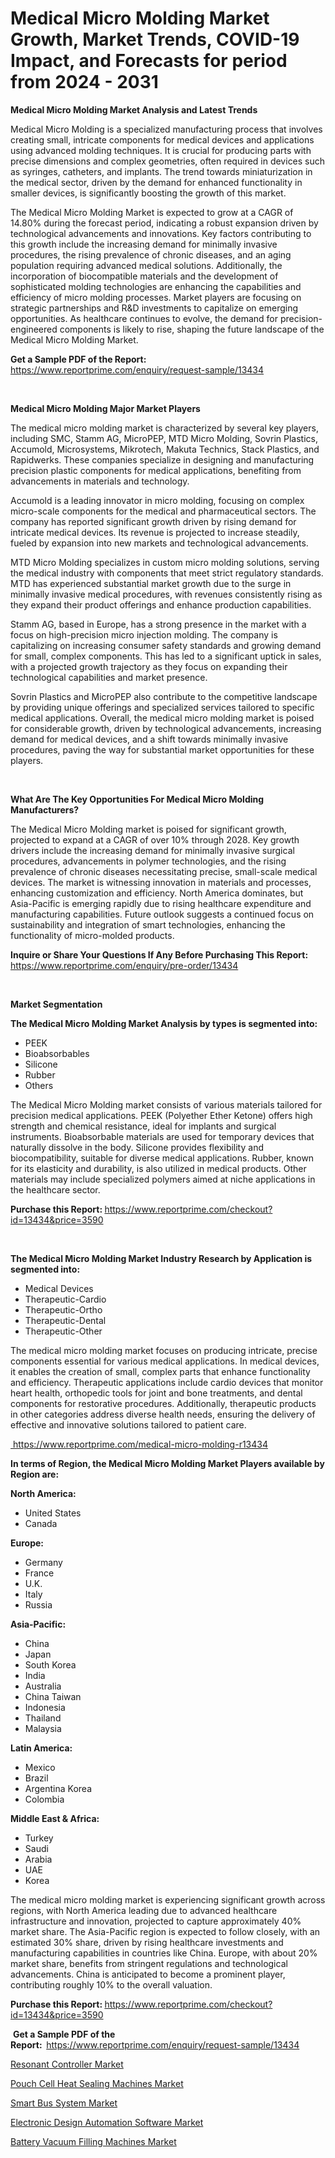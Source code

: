 <p><h1>Medical Micro Molding Market Growth, Market Trends, COVID-19 Impact, and Forecasts for period from 2024 - 2031</h1></p><p><strong>Medical Micro Molding Market Analysis and Latest Trends</strong></p>
<p><p>Medical Micro Molding is a specialized manufacturing process that involves creating small, intricate components for medical devices and applications using advanced molding techniques. It is crucial for producing parts with precise dimensions and complex geometries, often required in devices such as syringes, catheters, and implants. The trend towards miniaturization in the medical sector, driven by the demand for enhanced functionality in smaller devices, is significantly boosting the growth of this market.</p><p>The Medical Micro Molding Market is expected to grow at a CAGR of 14.80% during the forecast period, indicating a robust expansion driven by technological advancements and innovations. Key factors contributing to this growth include the increasing demand for minimally invasive procedures, the rising prevalence of chronic diseases, and an aging population requiring advanced medical solutions. Additionally, the incorporation of biocompatible materials and the development of sophisticated molding technologies are enhancing the capabilities and efficiency of micro molding processes. Market players are focusing on strategic partnerships and R&D investments to capitalize on emerging opportunities. As healthcare continues to evolve, the demand for precision-engineered components is likely to rise, shaping the future landscape of the Medical Micro Molding Market.</p></p>
<p><strong>Get a Sample PDF of the Report:&nbsp;</strong> <a href="https://www.reportprime.com/enquiry/request-sample/13434?utm_campaign=24&utm_medium=2&utm_source=Github&utm_content=ia&utm_term=28102024&utm_id=medical-micro-molding">https://www.reportprime.com/enquiry/request-sample/13434</a></p>
<p>&nbsp;</p>
<p><strong>Medical Micro Molding Major Market Players</strong></p>
<p><p>The medical micro molding market is characterized by several key players, including SMC, Stamm AG, MicroPEP, MTD Micro Molding, Sovrin Plastics, Accumold, Microsystems, Mikrotech, Makuta Technics, Stack Plastics, and Rapidwerks. These companies specialize in designing and manufacturing precision plastic components for medical applications, benefiting from advancements in materials and technology.</p><p>Accumold is a leading innovator in micro molding, focusing on complex micro-scale components for the medical and pharmaceutical sectors. The company has reported significant growth driven by rising demand for intricate medical devices. Its revenue is projected to increase steadily, fueled by expansion into new markets and technological advancements.</p><p>MTD Micro Molding specializes in custom micro molding solutions, serving the medical industry with components that meet strict regulatory standards. MTD has experienced substantial market growth due to the surge in minimally invasive medical procedures, with revenues consistently rising as they expand their product offerings and enhance production capabilities.</p><p>Stamm AG, based in Europe, has a strong presence in the market with a focus on high-precision micro injection molding. The company is capitalizing on increasing consumer safety standards and growing demand for small, complex components. This has led to a significant uptick in sales, with a projected growth trajectory as they focus on expanding their technological capabilities and market presence.</p><p>Sovrin Plastics and MicroPEP also contribute to the competitive landscape by providing unique offerings and specialized services tailored to specific medical applications. Overall, the medical micro molding market is poised for considerable growth, driven by technological advancements, increasing demand for medical devices, and a shift towards minimally invasive procedures, paving the way for substantial market opportunities for these players.</p></p>
<p>&nbsp;</p>
<p><strong>What Are The Key Opportunities For Medical Micro Molding Manufacturers?</strong></p>
<p><p>The Medical Micro Molding market is poised for significant growth, projected to expand at a CAGR of over 10% through 2028. Key growth drivers include the increasing demand for minimally invasive surgical procedures, advancements in polymer technologies, and the rising prevalence of chronic diseases necessitating precise, small-scale medical devices. The market is witnessing innovation in materials and processes, enhancing customization and efficiency. North America dominates, but Asia-Pacific is emerging rapidly due to rising healthcare expenditure and manufacturing capabilities. Future outlook suggests a continued focus on sustainability and integration of smart technologies, enhancing the functionality of micro-molded products.</p></p>
<p><strong>Inquire or Share Your Questions If Any Before Purchasing This Report:</strong> <a href="https://www.reportprime.com/enquiry/pre-order/13434?utm_campaign=24&utm_medium=2&utm_source=Github&utm_content=ia&utm_term=28102024&utm_id=medical-micro-molding">https://www.reportprime.com/enquiry/pre-order/13434</a></p>
<p>&nbsp;</p>
<p><strong>Market Segmentation</strong></p>
<p><strong>The Medical Micro Molding Market Analysis by types is segmented into:</strong></p>
<p><ul><li>PEEK</li><li>Bioabsorbables</li><li>Silicone</li><li>Rubber</li><li>Others</li></ul></p>
<p><p>The Medical Micro Molding market consists of various materials tailored for precision medical applications. PEEK (Polyether Ether Ketone) offers high strength and chemical resistance, ideal for implants and surgical instruments. Bioabsorbable materials are used for temporary devices that naturally dissolve in the body. Silicone provides flexibility and biocompatibility, suitable for diverse medical applications. Rubber, known for its elasticity and durability, is also utilized in medical products. Other materials may include specialized polymers aimed at niche applications in the healthcare sector.</p></p>
<p><strong>Purchase this Report:&nbsp;</strong><a href="https://www.reportprime.com/checkout?id=13434&price=3590&utm_campaign=24&utm_medium=2&utm_source=Github&utm_content=ia&utm_term=28102024&utm_id=medical-micro-molding">https://www.reportprime.com/checkout?id=13434&price=3590</a></p>
<p>&nbsp;</p>
<p><strong>The Medical Micro Molding Market Industry Research by Application is segmented into:</strong></p>
<p><ul><li>Medical Devices</li><li>Therapeutic-Cardio</li><li>Therapeutic-Ortho</li><li>Therapeutic-Dental</li><li>Therapeutic-Other</li></ul></p>
<p><p>The medical micro molding market focuses on producing intricate, precise components essential for various medical applications. In medical devices, it enables the creation of small, complex parts that enhance functionality and efficiency. Therapeutic applications include cardio devices that monitor heart health, orthopedic tools for joint and bone treatments, and dental components for restorative procedures. Additionally, therapeutic products in other categories address diverse health needs, ensuring the delivery of effective and innovative solutions tailored to patient care.</p></p>
<p><a href="https://www.reportprime.com/medical-micro-molding-r13434?utm_campaign=24&utm_medium=2&utm_source=Github&utm_content=ia&utm_term=28102024&utm_id=medical-micro-molding">&nbsp;https://www.reportprime.com/medical-micro-molding-r13434</a></p>
<p><strong>In terms of Region, the Medical Micro Molding Market Players available by Region are:</strong></p>
<p>
    <p> <strong> North America: </strong>
        <ul>
            <li>United States</li>
            <li>Canada</li>
        </ul>
        </p> 
    <p> <strong> Europe: </strong>
        <ul>
            <li>Germany</li>
            <li>France</li>
            <li>U.K.</li>
            <li>Italy</li>
            <li>Russia</li>
        </ul>
        </p> 
    <p> <strong> Asia-Pacific: </strong>
        <ul>
            <li>China</li>
            <li>Japan</li>
            <li>South Korea</li>
            <li>India</li>
            <li>Australia</li>
            <li>China Taiwan</li>
            <li>Indonesia</li>
            <li>Thailand</li>
            <li>Malaysia</li>
        </ul>
        </p> 
    <p> <strong> Latin America: </strong>
        <ul>
            <li>Mexico</li>
            <li>Brazil</li>
            <li>Argentina Korea</li>
            <li>Colombia</li>
        </ul>
        </p> 
    <p> <strong> Middle East & Africa: </strong>
        <ul>
            <li>Turkey</li>
            <li>Saudi</li>
            <li>Arabia</li>
            <li>UAE</li>
            <li>Korea</li>
        </ul>
    </p>
    </p>
<p><p>The medical micro molding market is experiencing significant growth across regions, with North America leading due to advanced healthcare infrastructure and innovation, projected to capture approximately 40% market share. The Asia-Pacific region is expected to follow closely, with an estimated 30% share, driven by rising healthcare investments and manufacturing capabilities in countries like China. Europe, with about 20% market share, benefits from stringent regulations and technological advancements. China is anticipated to become a prominent player, contributing roughly 10% to the overall valuation.</p></p>
<p><strong>Purchase this Report: </strong><a href="https://www.reportprime.com/checkout?id=13434&price=3590&utm_campaign=24&utm_medium=2&utm_source=Github&utm_content=ia&utm_term=28102024&utm_id=medical-micro-molding">https://www.reportprime.com/checkout?id=13434&price=3590</a></p>
<p>&nbsp;<strong>Get a Sample PDF of the Report:&nbsp;&nbsp;</strong><a href="https://www.reportprime.com/enquiry/request-sample/13434?utm_campaign=24&utm_medium=2&utm_source=Github&utm_content=ia&utm_term=28102024&utm_id=medical-micro-molding">https://www.reportprime.com/enquiry/request-sample/13434</a></p>
<p><strong></strong></p>
<p><p><a href="https://www.linkedin.com/pulse/comprehensive-resonant-controller-market-report-segmentation-mihle?utm_campaign=24&utm_medium=2&utm_source=Github&utm_content=ia&utm_term=28102024&utm_id=medical-micro-molding">Resonant Controller Market</a></p><p><a href="https://issuu.com/reportprime-2/docs/pouch-cell-heat-sealing-machines-ma_db76a51a3c2fe8?utm_campaign=24&utm_medium=2&utm_source=Github&utm_content=ia&utm_term=28102024&utm_id=medical-micro-molding">Pouch Cell Heat Sealing Machines Market</a></p><p><a href="https://github.com/poppeotabedvo5/Market-Research-Report-List-1/blob/main/smart-bus-system-market.md?utm_campaign=24&utm_medium=2&utm_source=Github&utm_content=ia&utm_term=28102024&utm_id=medical-micro-molding">Smart Bus System Market</a></p><p><a href="https://github.com/inouyeaowaugh3/Market-Research-Report-List-1/blob/main/electronic-design-automation-software-market.md?utm_campaign=24&utm_medium=2&utm_source=Github&utm_content=ia&utm_term=28102024&utm_id=medical-micro-molding">Electronic Design Automation Software Market</a></p><p><a href="https://issuu.com/reportprime-2/docs/battery-vacuum-filling-machines-mar_734ecd67227fd1?utm_campaign=24&utm_medium=2&utm_source=Github&utm_content=ia&utm_term=28102024&utm_id=medical-micro-molding">Battery Vacuum Filling Machines Market</a></p></p>
